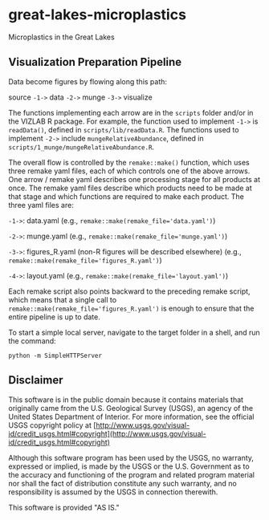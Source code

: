 # great-lakes-microplastics
Microplastics in the Great Lakes


Visualization Preparation Pipeline
----------------------------------

Data become figures by flowing along this path:

source `-1->` data `-2->` munge `-3->` visualize

The functions implementing each arrow are in the `scripts` folder and/or in the VIZLAB R package. For example, the function used to implement `-1->` is `readData()`, defined in `scripts/lib/readData.R`. The functions used to implement `-2->` include `mungeRelativeAbundance`, defined in `scripts/1_munge/mungeRelativeAbundance.R`.

The overall flow is controlled by the `remake::make()` function, which uses three remake yaml files, each of which controls one of the above arrows. One arrow / remake yaml describes one processing stage for all products at once. The remake yaml files describe which products need to be made at that stage and which functions are required to make each product. The three yaml files are:

`-1->`: data.yaml (e.g., `remake::make(remake_file='data.yaml')`)

`-2->`: munge.yaml (e.g., `remake::make(remake_file='munge.yaml')`)

`-3->`: figures_R.yaml (non-R figures will be described elsewhere) (e.g., `remake::make(remake_file='figures_R.yaml')`)

`-4->`: layout.yaml (e.g., `remake::make(remake_file='layout.yaml')`)

Each remake script also points backward to the preceding remake script, which means that a single call to `remake::make(remake_file='figures_R.yaml')` is enough to ensure that the entire pipeline is up to date.

To start a simple local server, navigate to the target folder in a shell, and run the command:

```
python -m SimpleHTTPServer
```


Disclaimer
----------
This software is in the public domain because it contains materials that originally came from the U.S. Geological Survey  (USGS), an agency of the United States Department of Interior. For more information, see the official USGS copyright policy at [http://www.usgs.gov/visual-id/credit_usgs.html#copyright](http://www.usgs.gov/visual-id/credit_usgs.html#copyright)

Although this software program has been used by the USGS, no warranty, expressed or implied, is made by the USGS or the U.S. Government as to the accuracy and functioning of the program and related program material nor shall the fact of distribution constitute any such warranty, and no responsibility is assumed by the USGS in connection therewith.

This software is provided "AS IS."